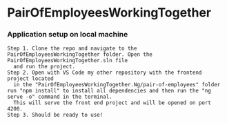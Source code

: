 # PairOfEmployeesWorkingTogether
### Application setup on local machine
    Step 1. Clone the repo and navigate to the PairOfEmployeesWorkingTogether folder. Open the PairOfEmployeesWorkingTogether.sln file 
      and run the project.
    Step 2. Open with VS Code my other repository with the frontend project located 
      in the "PairOfEmployeesWorkingTogether.Ng/pair-of-employees" folder run "npm install" to install all dependencies and then run the "ng serve -o" command in the terminal. 
      This will serve the front end project and will be opened on port 4200.
    Step 3. Should be ready to use!
